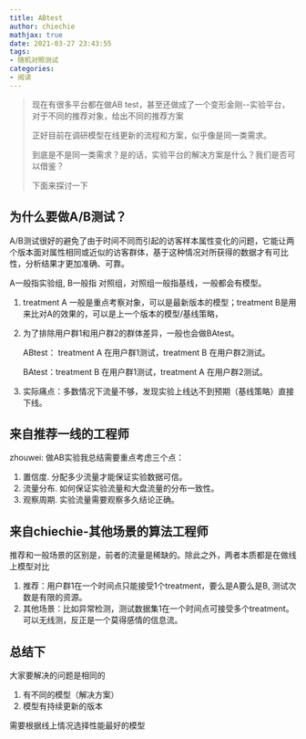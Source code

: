 ```yaml
---
title: ABtest
author: chiechie
mathjax: true
date: 2021-03-27 23:43:55
tags:
- 随机对照测试
categories: 
- 阅读
---
```

> 现在有很多平台都在做AB test，甚至还做成了一个变形金刚--实验平台，对于不同的推荐对象，给出不同的推荐方案
> 
> 正好目前在调研模型在线更新的流程和方案，似乎像是同一类需求。
> 
> 到底是不是同一类需求？是的话，实验平台的解决方案是什么？我们是否可以借鉴？
> 
> 下面来探讨一下

## 为什么要做A/B测试？

A/B测试很好的避免了由于时间不同而引起的访客样本属性变化的问题，它能让两个版本面对属性相同或近似的访客群体，基于这种情况对所获得的数据才有可比性，分析结果才更加准确、可靠。

A一般指实验组, B一般指 对照组，对照组一般指基线，一般都会有模型。

1. treatment A 一般是重点考察对象，可以是最新版本的模型；treatment B是用来比对A的效果的，可以是上一个版本的模型/基线策略，
2. 为了排除用户群1和用户群2的群体差异，一般也会做BAtest。

    ABtest： treatment A 在用户群1测试，treatment B 在用户群2测试。

    BAtest：treatment B 在用户群1测试，treatment A 在用户群2测试。

3. 实际痛点：多数情况下流量不够，发现实验上线达不到预期（基线策略）直接下线。

## 来自推荐一线的工程师

zhouwei:
做AB实验我总结需要重点考虑三个点：

1. 置信度. 分配多少流量才能保证实验数据可信。
2. 流量分布. 如何保证实验流量和大盘流量的分布一致性。
3. 观察周期. 实验流量需要观察多久结论正确。

## 来自chiechie-其他场景的算法工程师

推荐和一般场景的区别是，前者的流量是稀缺的。除此之外，两者本质都是在做线上模型对比

1. 推荐：用户群1在一个时间点只能接受1个treatment，要么是A要么是B, 测试次数是有限的资源。
2. 其他场景：比如异常检测，测试数据集1在一个时间点可接受多个treatment。可以无线测，反正是一个莫得感情的信息流。


## 总结下

大家要解决的问题是相同的

1. 有不同的模型（解决方案）
2. 模型有持续更新的版本

需要根据线上情况选择性能最好的模型